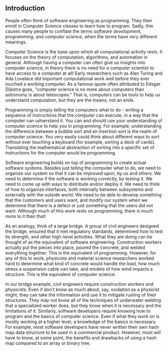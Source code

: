 ## Introduction

People often think of software engineering as programming.  They then enroll in Computer Science classes to learn how to program.  Sadly, this causes many people to conflate the terms _software development_, _programming_, and _computer science_, when the terms have very different meanings.

Computer Science is the base upon which all computational activity rests.  It focuses on the theory of computation, algorithms, and automation in general.  Although having a computer can often give us insights into computer science, in theory there is no need for a computer scientist to have access to a computer at all!  Early researchers such as Alan Turing and Ada Lovelace did important computational work well before they ever touched a working computer.  As a famous quote often attributed to Edsger Dijkstra goes, "computer science is no more about computers than astronomy is about telescopes."  That is, computers can be tools to help us understand computation, but they are the means, not an ends.

Programming is simply telling the computers what to do - writing a sequence of instructions that the computer can execute, in a way that the computer can udnerstand it.  You can and should use your understanding of computer science to help you in programming.  For example, understanding the difference between a bubble sort and an insertion sort is the realm of computer science.  You very easily could think about different ways to sort without ever touching a keyboard (for example, sorting a deck of cards).  Translating the mathematical abstraction of sorting into a specific set of instructions for the computer would be programming.

Software engineering builds on top of programming to create actual software systems.  Besides just telling the computer what to do, we need to organize our system so that it can be improved upon, by us and others.  We need to determine if the software is working correctly, by testing it.  We need to come up with ways to distribute and/or deploy it.  We need to think of how to organize interfaces, both internally between subsystems and externally with the outside world.  We need to be able to develop something that the customers and users want, and modify our system when we determine that there is a defect or just something that the users did not want.  Although much of this work rests on programming, there is much more to it than that!

As an analogy, think of a large bridge.  A group of civil engineers designed the bridge, ensured that it met regulatory standards, determined how to test its strength, and other high-level activities.  What they are doing can be thought of as the equivalent of software engineering.  Construction workers actually put the pieces into place, poured the concrete, and welded everything together.  This is the equivalent of programming.  However, for any of this to work, physicists and material science researchers worked hard to determine what kind of concrete would handle the load, how much stress a suspension cable can take, and models of how wind impacts a structure.  This is the equivalent of computer science.  

In our bridge example, civil engineers require construction workers and physicists.  Even if don't know as much about, say, oxidation as a physicist might, they can take the information and use it to mitigate rusting of their structures.  They may not know all of the techniques of underwater welding that a specialized worker does, but they know when it is necessary and the limitations of it.  Similarly, software developers require knowing how to program and the basics of computer science.  Even if what they work on is mostly working at a higher level, a knowledge of the basics is necessary.  For example, most software developers have never written their own hash map data structure to be used in a commercial product.  However, most will have to know, at some point, the benefits and drawbacks of using a hash map compared to an array or binary tree.

